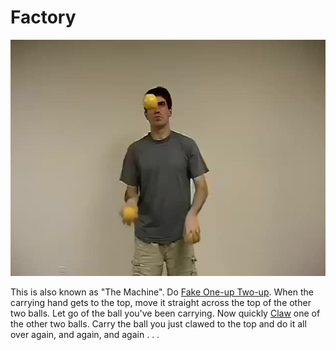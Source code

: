 # Factory

![Factory](/site/videos/poster/factory.jpg)

This is also known as "The Machine". Do [Fake One-up Two-up](/site/en/fakeone-uptwo-up/README.md). When the carrying hand gets to the top, move it straight across the top of the other two balls. Let go of the ball you've been carrying. Now quickly [Claw](/site/en/clawing/README.md) one of the other two balls. Carry the ball you just clawed to the top and do it all over again, and again, and again . . .

